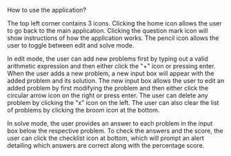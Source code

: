 How to use the application?  


The top left corner contains 3 icons. Clicking the home icon allows the user to go back to the main application. Clicking the question mark icon will show instructions of how the application works. The pencil icon allows the user to toggle between edit and solve mode.  


In edit mode, the user can add new problems first by typing out a valid arithmetic expression and then either click the "+" icon or pressing enter. When the user adds a new problem, a new input box will appear with the added problem and its solution. The new input box allows the user to edit an added problem by first modifying the problem and then either click the circular arrow icon on the right or press enter. The user can delete any problem by clicking the "x" icon on the left. The user can also clear the list of problems by clicking the broom icon at the bottom.  


In solve mode, the user provides an answer to each problem in the input box below the respective problem. To check the answers and the score, the user can click the checklist icon at bottom, which will prompt an alert detailing which answers are correct along with the percentage score.
